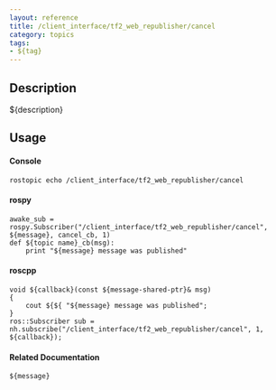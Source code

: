 ```yaml
---
layout: reference
title: /client_interface/tf2_web_republisher/cancel
category: topics
tags: 
- ${tag}
---
```


## Description
${description}

## Usage
#### Console
```
rostopic echo /client_interface/tf2_web_republisher/cancel
```

#### rospy
```
awake_sub = rospy.Subscriber("/client_interface/tf2_web_republisher/cancel", ${message}, cancel_cb, 1)
def ${topic name}_cb(msg):
    print "${message} message was published"
```

#### roscpp
```
void ${callback}(const ${message-shared-ptr}& msg)
{
    cout ${${ "${message} message was published";
}
ros::Subscriber sub = nh.subscribe("/client_interface/tf2_web_republisher/cancel", 1, ${callback});
```

#### Related Documentation
``${message}``  